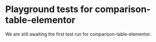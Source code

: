 # Playground tests for comparison-table-elementor
We are still awaiting the first test run for comparison-table-elementor.
